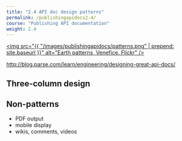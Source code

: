 ```yaml
---
title: "2.4 API doc design patterns"
permalink: /publishingapidocs2-4/
course: "Publishing API documentation"
weight: 2.4
---
```


<a href="https://flic.kr/p/ssQqiL"><img src="{{ "/images/publishingapidocs/patterns.png" | prepend: site.baseurl }}" alt="Earth patterns, Venefice. Flickr" /></a>

http://blog.parse.com/learn/engineering/designing-great-api-docs/



## Three-column design



## Non-patterns
- PDF output
- mobile display
- wikis, comments, videos

